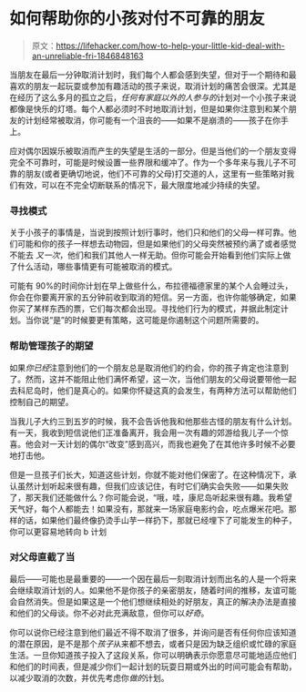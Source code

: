 # 如何帮助你的小孩对付不可靠的朋友

> 原文：<https://lifehacker.com/how-to-help-your-little-kid-deal-with-an-unreliable-fri-1846848163>

当朋友在最后一分钟取消计划时，我们每个人都会感到失望，但对于一个期待和最喜欢的朋友一起玩耍或参加有趣活动的孩子来说，取消计划的痛苦会很深。尤其是在经历了这么多月的孤立之后，*任何有家庭以外的人参与的*计划对一个小孩子来说都像是快乐的灯塔。每个人都必须时不时地取消计划，但是如果你注意到和某个朋友的计划经常被取消，你可能有一个沮丧的——如果不是崩溃的——孩子在你手上。



应对偶尔因娱乐被取消而产生的失望是生活的一部分。但是当他们的一个朋友变得完全不可靠时，可能是时候设置一些界限和缓冲了。作为一个多年来与我儿子不可靠的朋友(或者更确切地说，他们不可靠的父母)打交道的人，这里有一些策略对我们有效，可以在不完全切断联系的情况下，最大限度地减少持续的失望。

### 寻找模式

关于小孩子的事情是，当说到按照计划行事时，他们只和他们的父母一样可靠。他们可能和你的孩子一样想去动物园，但是如果他们的父母突然被预约满了或者感觉不能去 *又一次*，他们和我们其他人一样无助。但你可能会开始看到他们实际上做了什么活动，哪些事情更有可能被取消的模式。

可能有 90%的时间你计划在早上做些什么，布拉德福德家里的某个人会睡过头，你会在你要离开家的五分钟前收到取消的短信。另一方面，也许你能够确定，如果你买了某样东西的票，它们每次都会出现。寻找他们行为的模式，并据此制定计划。当你说“是”的时候要更有策略，这可能是你遏制这个问题所需要的。

### 帮助管理孩子的期望

如果*你已经*注意到他们的一个朋友总是取消他们的约会，你的孩子肯定也注意到了。然而，这并不能阻止他们满怀希望，这一次，当他们朋友的父母说要带他一起去科尼岛时，他们是真心的。如果你怀疑这真的会发生，有两种方法可以帮助他们控制自己的期望。

当我儿子大约三到五岁的时候，我不会告诉他我和他那些古怪的朋友有什么计划。有一天，我收到短信说他们正准备离开，我会用一次有趣的郊游给我儿子一个惊喜。他会对一天计划的偶尔“改变”感到高兴，而我也避免了在其他许多时候不必要地打击他。

但是一旦孩子们长大，知道这些计划，你就不能对他们保密了。在这种情况下，承认虽然计划听起来很有趣，但我们应该记住，有时它们确实会失败——如果失败了，那天我们还能做什么？你可能会说，“哦，哇，康尼岛听起来很有趣。我希望天气好，每个人都能去！如果没有，那就来一场家庭电影约会，吃点爆米花吧。那样的话，如果他们最终像扔烫手山芋一样扔下，那就已经埋下了可能发生的种子，你可以更容易地转向 b 计划

### 对父母直截了当

最后——可能也是最重要的——一个因在最后一刻取消计划而出名的人是一个将来会继续取消计划的人。如果他不是你孩子的亲密朋友，随着时间的推移，友谊可能会自然消失。但是如果这是一个他们想继续相处的好朋友，真正的解决办法是直接和他们的父母谈。你不必对此充满敌意，但你可以*好奇*。

你可以说你已经注意到他们最近不得不取消了很多，并询问是否有任何你应该知道的潜在原因，是不是那个*孩子*从来都不想去，或者只是因为缺乏组织或忙碌的家庭生活。一旦你知道孩子投入了这段关系，你可以明确表示你愿意尽可能地适应他们和他们的时间表，但是减少你们一起计划的玩耍日期或外出的时间可能会有帮助，以减少取消的次数，并优先考虑你*做的*计划。